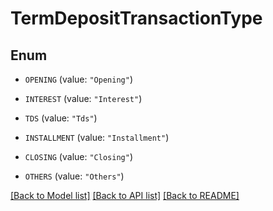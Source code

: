 # TermDepositTransactionType

## Enum


* `OPENING` (value: `"Opening"`)

* `INTEREST` (value: `"Interest"`)

* `TDS` (value: `"Tds"`)

* `INSTALLMENT` (value: `"Installment"`)

* `CLOSING` (value: `"Closing"`)

* `OTHERS` (value: `"Others"`)


[[Back to Model list]](../README.md#documentation-for-models) [[Back to API list]](../README.md#documentation-for-api-endpoints) [[Back to README]](../README.md)


